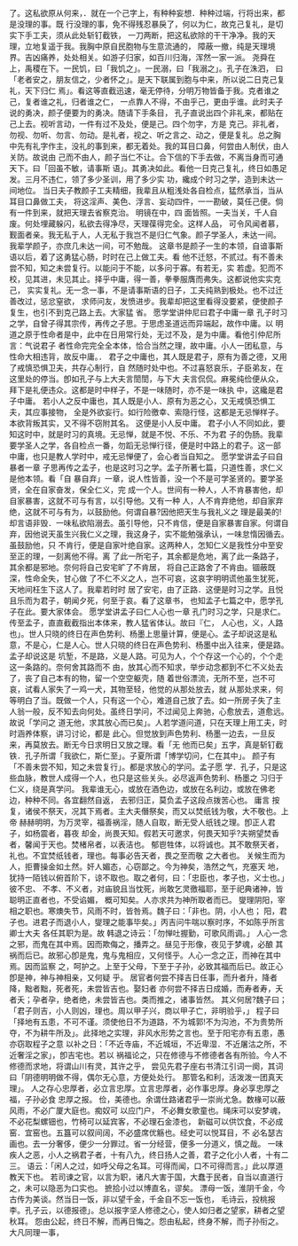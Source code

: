 <!-- { "loadSidebar": true } -->
了。这私欲原从何来，．就在一个己字上，有种种妄想．种种过端，行将出来，都是没理的事。既
行没理的事，免不得残忍暴戾了，何以为仁，故克己复礼，是切实下手工夫，须从此处斩钉截铁，
一刀两断，把这私欲除的干干净净。我的天理，立地复遥于我。我胸中原自民胞物与生意流通的，
障蔽一撤，纯是天理境界。吉凶痛养，处处相关。如游子归家，如百川归海，浑然一家一派。
尧舜在上，禹稷在下。一民饥，曰「我饥之」。一民溺，曰「我溺之」。孔子在洙泗，
曰「老者安之，朋友信之，少者怀之」。是天下联属到胞与中来，所以说二日克己复礼，天下归仁
焉」。看这等直截迅速，毫无停待，分明万物皆备于我。克者谁之己，复者谁之礼，归者谁之仁，
一点靠人不得，不由乎己，更由乎谁。此时夫子说的勇决，颜子便要为的勇决。随请下手条目，
孔子直说出四个非礼来，都贴在己上去。视听言动，一件有过不及处，便是己。四个勿字，方是
克己。非礼者，勿视、勿听、勿言、勿动。是礼者，视之、听之言之、动之，便是复礼。总之胸
中先有礼字作主，没礼的事到来，都无着处。我的耳目口鼻，何尝由人制伏，由人关防。故说由
己而不由人，颜子当仁不让。合下信的下手去做，不离当身而可通天下。曰「回虽不敏，请事斯
语」。其勇决如此。看他一日克己复礼，终日如愚足发。三月不违仁，领了多少圣训，用了多少实
功，纔成个时习之学，造到未达一间地位。
当日夫子教颜子工夫精细，我辈且从粗浅处各自检点，猛然承当，当从耳目口鼻做工夫，
将这淫声、美色、浮言、妄动四件，一一勘破，莫任己便。倘有一件到来，就把天理去省察克治。
明镜在中，四
面皆照。一夫当关，千人自废。何处埋藏躲闪，私欲去得净尽，天理葆得完全。这样人品，
可令风闻者慕，觐面者亲。我无私于人，人无私于我岂不是归仁气象。颜子学圣人，未达一间。
我辈学颜子，亦庶几未达一间，可不勉哉。
这章书是颜子一生的本领，自谙事斯语以后，着了这勇猛心肠，时时在己上做工夫。看
他不迁怒，不贰过。有不善未尝不知，知之未尝复行。以能问于不能，以多问于寡。有若无，实
若虚。犯而不校，见其进，未见其止。择乎中庸，得一善，拳拳服膺而弗失。这都说他实实克己，
实实复礼。无一念一事，不是请事斯语的日子，工夫纯熟到极处。也不过迁善改过，惩忿窒欲，
求师问友，发愤进步。我辈却把这里看得没要紧，便使颜子复生，也引不到克己路上去。大家猛
省。
愿学堂讲仲尼曰君子中庸一章
孔子时习之学，自曾子得其宗传，再传之子思。于思虑圣道远而异端起，故作中庸。以
明道之原于性命者是中，此中在日用常行处，无过不及，是为中庸。看他引仲尼所言：气说君子
者性命完完全全本体，恰合当然之理，故中庸。小人一团私意，与性命大相违背，故反中庸。．
君子之中庸也，其人既是君子，原有为善之德，又用了戒慎恐惧卫夫，共存心制行，自
然随时处中也。不过喜怒哀乐，子臣弟友，在这里处的停当。卽如孔子与上大夫言誾誾，与下大
夫言侃侃。麻冕纯俭便从众，拜下是礼便违众。这都是时中样子，不是一味随时，亦不是一味执
中，这纔是君子中庸。
若小人之反中庸也，其人既是小人、原有为恶之心，又无戒慎恐惧工夫，其应事接物，
全是外欲妄行。如行险徼幸、索隐行怪，这都是无忌惮样子。本欲背叛其实，又不得不窃附其名。
这便是小人反中庸。
君子小人不同如此，要知这时中，就是时习的真境。无忌惮，就是不悦、不乐、不为君
子的伪肠。我辈要学圣人之学，各自检点一番，勿蹈无忌惮行径，便是时中路上的君子。这一部
中庸，也只是教人学时中，戒无忌惮便了，会心者当自知之。
愿学堂讲孟子曰自暴者一章
子思再传之孟子，也是这时习之学。孟子所著七篇，只道性善，求仁义是他本领。看「自
暴自弃」一章，说人性皆善，没一个不是可学圣贤的。要学圣贤，全在自家奋发，保全仁义，完
成一个人。世间有一种人，人不肯暴害他，却自家暴害，这就不可与有言，以引导他。又有一种
人，人不肯弃绝他，却自家弃绝，这就不可与有为，以鼓励他。何谓自暴?因他把天生与我礼义之
理是最美的!却言语非毁．一味私欲陷溺去。虽引导他，只不肯信，便是自家暴害自家。何谓自
弃，因他说天虽生兴我仁义之理，我这身子，实不能勉强承认，一味怠惰因循去。虽鼓励他，只
不肯行，便是自家叶绝自家。这两种人，怎知仁义是我性分中至安至正的理，一刻离他不得。离
了此一所宅子，其余都是危地，离了此一条路子，其余都是邪地。奈何将自己安宅旷了不肯居，
将自己正路舍了不肯由。锢蔽既深，性命全失，甘心做
了不仁不义之人，岂不可哀，这哀字明明谎他虽生犹死，天地间枉生下这人了。我辈若时时
居了安宅，由了正路．这便是时习之学。且悦且乐而为君子，朝闻夕死，何至于哀。看了这章书，
也知孟子七篇之中，愿学孔子在此。要大家体会。
愿学堂讲孟子曰仁人心也一章
孔门时习之学，只是求仁。传至孟子，直直截截指出本体来，教人猛省体认。故曰『仁，
人心也，义，人路也」。世人只晓的终日在声色势利、杨墨上思量计算，便是心。孟子却说这是私
意，不是心，仁是人心。世人只晓的终日在声色势利、杨墨中出入往来，便是路。孟子却说这是
坑堑，不是路，义是人路。可见为人，个个存这一个心的，个个走这一条路的。奈何舍其路而不
由，放其心而不知求，举步动念都到不仁不义处去了，丧了自己本有的物，留一个空空躯壳，随
着世俗漂流，无所不至，岂不可哀，试看人家失了一鸡一犬，其物至轻，他觉的从那处放去，就
从那处求来，何等明白了当。既做一个人，只有这一个心，难道自己放了去。如一所房子失了主
人翁一般，反不知去向何处。虽终日学问，不过闻见上奔驰，心愈放去，道愈远。故说「学问之
道无他，求其放心而已矣」。人若学道问道，只在天理上用工夫，时时涵养体察，讲习讨论，都是
此心。但觉放到声色势利、杨墨一边去，一旦反来，再莫放去。断无今日求明日又放之理。看「无
他而已矣」五字，真是斩钉截铁．孔子所谓「我欲仁，斯仁至」。子夏所谓「博学切问，仁在其中」。
颜子有「不善未尝不知，知之未尝复行」。都是求放心的学问。孟子愿
学．孔子，只是这些血脉，教世人成得一个人，也只是这些关头。必尽返声色势利、杨墨之
习归于仁义，绕是真学问。
我辈谁无心，或放在酒色边，或放在名利边，或放在佛老边，种种不同。各宜翻然自返，
去邪归正，莫负孟子这段点拨苦心也。
庸言
按复，诸侯不祭天，况其下焉者。主大夫僭祭矣，而又以焚纸钱为敬，大不敬也。上帝
赫赫明明，为万灵宰，福善祸淫，随人自取，断无受人纸钱之理。卽正人君子，如杨震者，暮夜
却金，尚畏天知。假若天可邀求，何畏天知乎?夫朔望焚香者，馨闻于天也。焚楮帛者，以表洁也。
郁鬯牲体，以将诚也。其不敢祭天者，礼也。不宜焚纸钱者，理也。每事必告天者，畏之至而敬
之大者也。
关候生而为人，拒曹操金如土然。奸人媚态，心窃鄙之。今为神矣，浩然之气，充塞天
地，犹持一陌钱以俯首阶下，谅不取也。取之者何，曰：「忠臣也，孝子也，义士也。」彼不忠、
不孝、不义者，对庙貌且当忱死，尚敢乞灵徼福耶，至于祀典诸神，皆聪明正直者也，不受谄媚，
概可知矣。人亦求共为神所取者而已。
燮理阴阳，宰相之职也。寒燠失节，风雨不时，皆咎焉。魏子曰：「非也。阴，小人也；
阳，君子也。进君子而退小人，燮理之能事毕矣。」丙吉问牛喘以察时序，不如陈乎所言卿士大夫
各任其职为是。故
韩退之诗云：「勿惮吐握勤，可歌风雨调。」
人心一念之邪，而鬼在其中焉。因而欺侮之，播弄之。昼见于形像，夜见于梦魂，必酿
其祸而后已。故邪心卽是鬼，鬼与鬼相应，又何怪乎。人心一念之正，而神在其中焉。因而监察
之，呵护之。上至于父母，下至于子孙，必致其福而后已。故正心卽是神，神与神相亲，又何疑
乎。
居官者何尝不择吉日任事，而升者升，降者降，黜者黜，死者死，未尝皆吉也。娶妇者
亦何尝不择吉日成婚，而寿者寿，夭者夭；孕者孕，绝者绝，未尝皆吉也。类而推之，诸事皆然。
其义何居?魏子曰；「君子则吉，小人则凶，理也。周以甲子兴，商以甲子亡，非明验乎，」
程子曰「择地有五患，不可不谨。须使他日不为道路，不为城郭!不为沟池，不为贵势所
夺，不为耕牛所及」。此择地之实理，非风水形势之言也。至于阳宅亦有五患，愚亦窃取程子之意
以补之日：「不近寺庙，不近城垣，不近卑湿．不近屠沽之所，不近奢淫之家」，卽吉宅也。若以
祸福论之，只在修德与不修德者各有所验。今人不修德而求地，将谓山川有灵，其许之乎，
尝见先君子座右书清江引词一阕，其词曰「阴德明明做不得，偶尔无心意，方便处处行。
那管名和利，活泼泼一团真天理」。
人之存心忠厚者，必立言忠厚。立言忠厚者，必作事忠厚。身必享忠厚之福，子孙必食
忠厚之报。
俭，美德也。余谓仕路诸君乎一崇尚尤急。数椽可以蔽风雨，不必广厦大庭也。痴奴可
以应门户，
不必舞女歌童也。绳床可以安梦魂，不必花梨螺钿也，竹椅可以延宾客，不必理石金漆也，
新磁可以供饮食，不必成窑．宜窑也。五簋可以叙间阔，不必盛席优觞也。经史可以悦耳目，不
必名瑟古画也。去一分奢侈，便少一分罪过。省一分经营，便多一分道义，慎之哉。
一味疾人之恶，小人之祸君子者，十有八九，终日扬人之善，君子之化小人者，十有二
三。
语云：「闲人之过，如呼父母之名耳。可得而闻，口不可得而言。」此以厚道教天下也。
若司谏之官，以言为职，诸凡大害于国，大蠢于民者，自当以直道行之，未可以隐恶为口实也。
摭拾小过以博直名，谬矣。
漂母一饭，淮阴千金，今古传为美谈。然当日一饭，非以望千金，千金自不忘一饭也，
毛诗云，投桃报李。孔子云，以德报德」。总以报字坚人修德之心，使人如归者之望家，耕者之望
秋耳。
怨由公起，终日不解，而再日悔之。怨由私起，终身不解，而子孙衔之。大凡同理一事，
